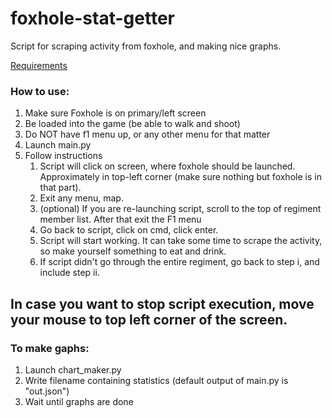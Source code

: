 # foxhole-stat-getter
Script for scraping activity from foxhole, and making nice graphs.

[Requirements](https://github.com/Goliaten/foxhole-stat-getter/blob/main/Requirements.md)

### How to use:
1. Make sure Foxhole is on primary/left screen
2. Be loaded into the game (be able to walk and shoot)
3. Do NOT have f1 menu up, or any other menu for that matter
4. Launch main.py
5. Follow instructions
   1. Script will click on screen, where foxhole should be launched. Approximately in top-left corner (make sure nothing but foxhole is in that part).
   2. Exit any menu, map.
   3. (optional) If you are re-launching script, scroll to the top of regiment member list. After that exit the F1 menu
   4. Go back to script, click on cmd, click enter.
   5. Script will start working. It can take some time to scrape the activity, so make yourself something to eat and drink.
   6. If script didn't go through the entire regiment, go back to step i, and include step ii. 

## In case you want to stop script execution, move your mouse to top left corner of the screen.

### To make gaphs:
1. Launch chart_maker.py
2. Write filename containing statistics (default output of main.py is "out.json")
3. Wait until graphs are done


